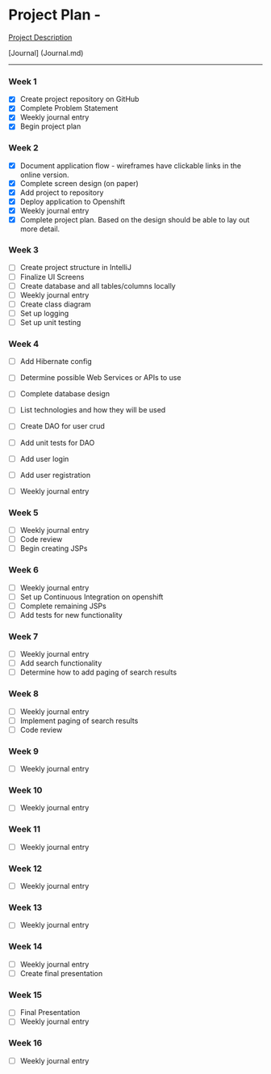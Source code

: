 # Project Plan - 

[Project Description](README.md)

[Journal] (Journal.md)

---
### Week 1
- [X] Create project repository on GitHub
- [X] Complete Problem Statement
- [X] Weekly journal entry
- [X] Begin project plan

### Week 2
- [X] Document application flow - wireframes have clickable links in the online version.
- [X] Complete screen design (on paper)
- [X] Add project to repository
- [X] Deploy application to Openshift
- [X] Weekly journal entry
- [X] Complete project plan. Based on the design should be able to lay out 
more detail.

### Week 3
- [ ] Create project structure in IntelliJ
- [ ] Finalize UI Screens
- [ ] Create database and all tables/columns locally
- [ ] Weekly journal entry
- [ ] Create class diagram
- [ ] Set up logging
- [ ] Set up unit testing

### Week 4
- [ ] Add Hibernate config
- [ ] Determine possible Web Services or APIs to use
- [ ] Complete database design
- [ ] List technologies and how they will be used
- [ ] Create DAO for user crud
- [ ] Add unit tests for DAO
- [ ] Add user login
- [ ] Add user registration
- [ ] Weekly journal entry


### Week 5
- [ ] Weekly journal entry
- [ ] Code review
- [ ] Begin creating JSPs

### Week 6
- [ ] Weekly journal entry
- [ ] Set up Continuous Integration on openshift
- [ ] Complete remaining JSPs
- [ ] Add tests for new functionality

### Week 7
- [ ] Weekly journal entry
- [ ] Add search functionality
- [ ] Determine how to add paging of search results

### Week 8
- [ ] Weekly journal entry
- [ ] Implement paging of search results
- [ ] Code review

### Week 9
- [ ] Weekly journal entry

### Week 10
- [ ] Weekly journal entry

### Week 11
- [ ] Weekly journal entry

### Week 12
- [ ] Weekly journal entry

### Week 13
- [ ] Weekly journal entry

### Week 14
- [ ] Weekly journal entry
- [ ] Create final presentation

### Week 15
- [ ] Final Presentation
- [ ] Weekly journal entry

### Week 16
- [ ] Weekly journal entry
